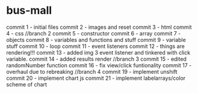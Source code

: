 # bus-mall

commit 1 - initial files
commit 2 - images and reset
commit 3 - html
commit 4 - css
//branch 2
commit 5 - constructor
commit 6 - array
commit 7 - objects
commit 8 - variables and functions and stuff
commit 9 - variable stuff
commit 10 - loop
commit 11 - event listeners
commit 12 - things are rendering!!!
commit 13 - added img 3 event listener and tinkered with click variable.
commit 14 - added results render
//branch 3
commit 15 - edited randomNumber function
commit 16 - fix view/click funtionality
commit 17 - overhaul due to rebreaking
//branch 4
commit 19 - implement unshift
commit 20 - implement chart js
commit 21 - implement labelarrays/color scheme of chart

